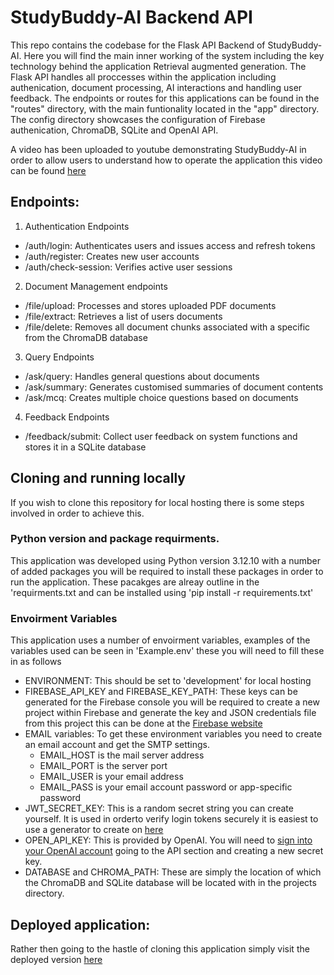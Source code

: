 # StudyBuddy-AI Backend API
This repo contains the codebase for the Flask API Backend of StudyBuddy-AI. Here you will find the main inner working of the system including the key technology behind the application Retrieval augmented generation. The Flask API handles all proccesses within the application including authenication, document processing, AI interactions and handling user feedback. The endpoints or routes for this applications can be found in the "routes" directory, with the main funtionality located in the "app" directory. The config directory showcases the configuration of Firebase authenication, ChromaDB, SQLite and OpenAI API.

A video has been uploaded to youtube demonstrating StudyBuddy-AI in order to allow users to understand how to operate the application this video can be found [here](https://www.youtube.com/watch?v=vXqaH4HBn64)

## Endpoints: 
1. Authentication Endpoints
  - /auth/login: Authenticates users and issues access and refresh tokens
  - /auth/register: Creates new user accounts
  - /auth/check-session: Verifies active user sessions
2. Document Management endpoints
  - /file/upload: Processes and stores uploaded PDF documents
  - /file/extract: Retrieves a list of users documents
  - /file/delete: Removes all document chunks associated with a specific
from the ChromaDB database
3. Query Endpoints
  - /ask/query: Handles general questions about documents
  - /ask/summary: Generates customised summaries of document contents
  - /ask/mcq: Creates multiple choice questions based on documents
4. Feedback Endpoints
  - /feedback/submit: Collect user feedback on system functions and
  stores it in a SQLite database

## Cloning and running locally
If you wish to clone this repository for local hosting there is some steps involved in order to achieve this.
### Python version and package requirments.
This application was developed using Python version 3.12.10 with a number of added packages you will be required to install these packages in order to run the application. These pacakges are alreay outline in the 'requirments.txt and can be installed using 'pip install -r requirements.txt'
### Envoirment Variables
This application uses a number of envoirment variables, examples of the variables used can be seen in 'Example.env' these you will need to fill these in as follows
- ENVIRONMENT: This should be set to 'development' for local hosting
- FIREBASE_API_KEY and FIREBASE_KEY_PATH: These keys can be generated for the Firebase console you will be required to create a new project within Firebase and generate the key and JSON credentials file from this project this can be done at the [Firebase website](https://firebase.google.com)
- EMAIL variables: To get these environment variables you need to create an email account and get the SMTP settings.
  - EMAIL_HOST is the mail server address 
  - EMAIL_PORT is the server port
  - EMAIL_USER is your email address
  - EMAIL_PASS is your email account password or app-specific password
- JWT_SECRET_KEY: This is a random secret string you can create yourself. It is used in orderto verify login tokens securely it is easiest to use a generator to create on [here](https://jwtsecret.com/generate)
- OPEN_API_KEY: This is provided by OpenAI. You will need to [sign into your OpenAI account](https://openai.com) going to the API section and creating a new secret key.
- DATABASE and CHROMA_PATH: These are simply the location of which the ChromaDB and SQLite database will be located with in the projects directory.
 
## Deployed application:
Rather then going to the hastle of cloning this application simply visit the deployed version [here](https://studybuddyai-frontend.onrender.com)
